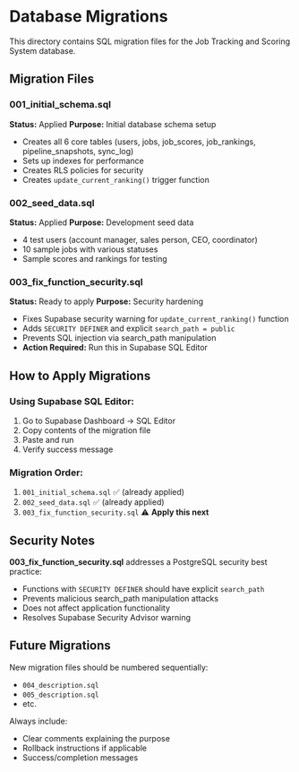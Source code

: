 # Database Migrations

This directory contains SQL migration files for the Job Tracking and Scoring System database.

## Migration Files

### 001_initial_schema.sql
**Status:** Applied
**Purpose:** Initial database schema setup
- Creates all 6 core tables (users, jobs, job_scores, job_rankings, pipeline_snapshots, sync_log)
- Sets up indexes for performance
- Creates RLS policies for security
- Creates `update_current_ranking()` trigger function

### 002_seed_data.sql
**Status:** Applied
**Purpose:** Development seed data
- 4 test users (account manager, sales person, CEO, coordinator)
- 10 sample jobs with various statuses
- Sample scores and rankings for testing

### 003_fix_function_security.sql
**Status:** Ready to apply
**Purpose:** Security hardening
- Fixes Supabase security warning for `update_current_ranking()` function
- Adds `SECURITY DEFINER` and explicit `search_path = public`
- Prevents SQL injection via search_path manipulation
- **Action Required:** Run this in Supabase SQL Editor

## How to Apply Migrations

### Using Supabase SQL Editor:
1. Go to Supabase Dashboard → SQL Editor
2. Copy contents of the migration file
3. Paste and run
4. Verify success message

### Migration Order:
1. `001_initial_schema.sql` ✅ (already applied)
2. `002_seed_data.sql` ✅ (already applied)
3. `003_fix_function_security.sql` ⚠️ **Apply this next**

## Security Notes

**003_fix_function_security.sql** addresses a PostgreSQL security best practice:
- Functions with `SECURITY DEFINER` should have explicit `search_path`
- Prevents malicious search_path manipulation attacks
- Does not affect application functionality
- Resolves Supabase Security Advisor warning

## Future Migrations

New migration files should be numbered sequentially:
- `004_description.sql`
- `005_description.sql`
- etc.

Always include:
- Clear comments explaining the purpose
- Rollback instructions if applicable
- Success/completion messages
